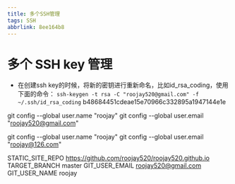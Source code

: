 ```yaml
---
title: 多个SSH管理
tags: SSH
abbrlink: 8ee164b8
---
```

# 多个 SSH key 管理

* 在创建ssh key的时候，将新的密钥进行重新命名，比如id_rsa_coding，使用下面的命令：
`ssh-keygen -t rsa -C "roojay520@gmail.com" -f ~/.ssh/id_rsa_coding`
b48684451cdeae15e70966c332895a1947144e1e

git config --global user.name "roojay"
git config --global user.email "roojay520@gmail.com"

git config --global user.name "roojay"
git config --global user.email "roojay@126.com"

STATIC_SITE_REPO https://github.com/roojay520/roojay520.github.io
TARGET_BRANCH master
GIT_USER_EMAIL roojay520@gmail.com
GIT_USER_NAME roojay